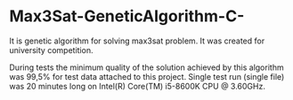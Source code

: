 # Max3Sat-GeneticAlgorithm-C-

It is genetic algorithm for solving max3sat problem. It was created for university competition.

During tests the minimum quality of the solution achieved by this algorithm was 99,5% for test data attached to this project. Single test run (single file) was 20 minutes long on Intel(R) Core(TM) i5-8600K CPU @ 3.60GHz.
